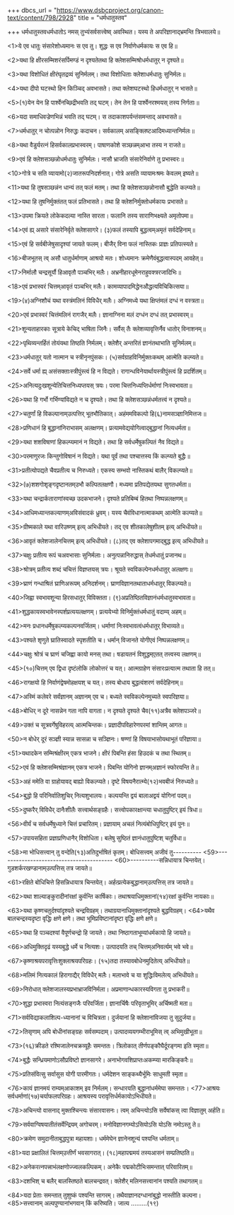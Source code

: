 +++
dbcs_url = "https://www.dsbcproject.org/canon-text/content/798/2928"
title = "धर्मधातुस्तव"

+++
धर्मधातुस्तवधर्मधातोऽ नमस् तुभ्यंसर्वसत्त्वेष्व् अवस्थित। यस्य ते अपरिज्ञानाद्भ्रमन्ति त्रिभवालये॥

<1>ये एव धातुः संसारेशोध्यमानः स एव तु। शुद्धः स एव निर्वाणेधर्मकायः स एव हि॥

<2>यथा हि क्षीरसम्मिशरंसर्पिमण्डं न दृश्यतेतथा हि क्लेशसम्मिश्रोधर्मधातुर् न दृश्यते॥

<3>यथा विशोधितं क्षीरंघृतद्रव्यं सुनिर्मलम्। तथा विशोधिताः क्लेशाधर्मधातुः सुनिर्मलः॥

<4>यथा दीपो घटस्थो हिन किञ्चिद् अवभासते। तथा क्लेशघटस्थो हिधर्मधातुर् न भासते॥

<5>(१)येन येन हि पार्श्वेनच्छिद्रीभवति तद् घटम्। तेन तेन हि पार्श्वेनरश्मयस् तस्य निर्गताः॥

<6>यदा समाधिवज्रेणभिन्नं भवति तद् घटम्। स तदाकाशपर्यन्तंसमन्ताद् अवभासते॥

<7>धर्मधातुर् न चोत्पन्नोन निरुद्धः कदाचन। सर्वकालम् असङ्क्लिष्टआदिमध्यान्तनिर्मलः॥

<8>यथा वैडुर्यरत्नं हिसर्वकालप्रभास्वरम्। पाषाणकोशे सञ्छन्नम्आभा तस्य न राजते॥

<9>एवं हि क्लेशसञ्छन्नोधर्मधातुः सुनिर्मलः। नासौ भ्राजति संसारेनिर्वाणे तु प्रभास्वरः॥

<10>गोत्रे च सति व्यायामो(२)जातरूपनिदर्शनात्। गोत्रे असति व्यायामःश्रमः केवलम् इष्यते॥

<11>यथा हि तुषसञ्छन्नंन धान्यं तत् फलं मतम्। तथा हि क्लेशसञ्छन्नोनासौ बुद्धेति कल्प्यते॥

<12>यथा हि तुषनिर्मुक्तंतत् फलं प्रतिभासते। तथा हि क्लेशनिर्मुक्तोधर्मकायः प्रभासते॥

<13>उपमा क्रियते लोकेकदल्या नास्ति सारता। फलानि तस्य साराणिभक्ष्यते अमृतोपमा॥

<14>एवं ह्य् असारे संसारेनिर्वृते क्लेशसागरे। (३)फलं तस्यापि बुद्धत्वम्अमृतं सर्वदेहिनाम्॥

<15>एवं हि सर्वबीजेषुसादृश्यां जायते फलम्। बीजैर् विना फलं नास्तिकः प्राज्ञः प्रतिपत्स्यते॥

<16>बीजभूतस् त्व् असौ धातुर्धर्माणाम् आश्रयो मतः। शोध्यमानः क्रमेणैवंबुद्धत्वास्पदम् आवहेत्॥

<17>निर्मालौ चन्द्रसूर्यौ हिआवृतौ पञ्चभिर् मलैः। अभ्रनीहारधूमेनराहुवक्त्ररजादिभिः॥

<18>एवं प्रभास्वरं चित्तम्आवृतं पञ्चभिर् मलैः। कामव्यापादमिद्धेनऔद्धत्यविचिकित्सया॥

<19>(४)अग्निशौचं यथा वस्त्रंमलिनं विविधैर् मलैः। अग्निमध्ये यथा क्षिप्तंमलं दग्धं न वस्त्रता॥

<20>एवं प्रभास्वरं चित्तंमलिनं रागजैर् मलैः। ज्ञानाग्निना मलं दग्धंन दग्धं तत् प्रभास्वरम्॥

<21>शून्यताहारकाः सूत्राये केचिद् भाषिता जिनैः। सर्वैस् तैः क्लेशव्यावृत्तिर्नैव धातोर् विनाशनम्॥

<22>पृथिव्यन्तर्हितं तोयंयथा तिष्ठति निर्मलम्। क्लेशैर् अन्तरितं ज्ञानंतथाभाति सुनिर्मलम्॥

<23>धर्मधातुर् यतो नात्मान च स्त्रीनृनपुंसकः। (५)सर्वग्राहविनिर्मुक्तःकथम् आत्मेति कल्प्यते॥

<24>सर्वे धर्मा ह्य् असंसक्ताःस्त्रीपुंस्त्वं हि न विद्यते। रागान्धविनेयार्थायस्त्रीपुंस्त्वं हि प्रदर्शितम्॥

<25>अनित्यदुःखशून्येतिचित्तनिध्यप्तयस् त्रयः। परमा चित्तनिध्यप्तिर्धर्माणां निःस्वभावता॥

<26>यथा हि गर्भो गर्भिण्यांविद्यते न च दृश्यते। तथा हि क्लेशसञ्छन्नंधर्मतत्त्वं न दृश्यते॥

<27>चतुर्णां हि विकल्पानाम्उत्पत्तिर् भूतभौतिकात्। अहंममविकल्पो हि(६)नामसञ्ज्ञानिमित्तजः॥

<28>प्रणिधानं हि बुद्धानांनिराभासम् अलक्षणम्। प्रत्यामवेद्ययोगित्वाद्बुद्धानां नित्यधर्मता॥

<29>यथा शशविषाणां हिकल्प्यमानं न विद्यते। तथा हि सर्वधर्मेषुकल्पितं नैव विद्यते॥

<30>परमाणुरजः किन्तुगोविषानं न विद्यते। यथा पूर्वं तथा पश्चात्तस्य किं कल्प्यते बुद्धैः॥

<31>प्रतीत्योपद्यते चैवप्रतीत्य च निरुध्यते। एकस्य सम्भवो नास्तिकथं बालैर् विकल्प्यते॥

<32>(७)शशगोशृङ्गदृष्टानतम्उभौ कल्पितलक्षणौ। मध्यमा प्रतिपद्येतयथा सुगतधर्मता॥

<33>यथा चन्द्रार्कताराणांस्वच्छ उदकभाजने। दृश्यते प्रतिबिम्बं हितथा निष्पन्नलक्षणम्॥

<34>आधिमध्यान्तकल्याणम्अविसंवादकं ध्रुवम्। यस्य चैवंविधानात्माकथम् आत्मेति कल्प्यते॥

<35>ग्रीष्मकाले यथा वारिउष्णम् इत्य् अभिधीयते। तद् एव शीतकालेषुशीतम् इत्य् अभिधीयते॥

<36>आवृतं क्लेशजालेनचित्तम् इत्य् अभिधीयते। (८)तद् एव क्लेशापगमाद्बुद्ध इत्य् अभिधीयते॥

<37>चक्षुः प्रतीत्य रूपं चअवभासाः सुनिर्मलाः। अनुत्पन्नानिरुद्धास् तेधर्मधातुं प्रजानथ॥

<38>श्रोत्रम् प्रतीत्य शब्दं चचित्तं विज्ञप्तयस् त्रयः। श्रूयते स्वविकल्पेनधर्मधातुर् अलक्षणः॥

<39>घ्राणं गन्धाश्रितं घ्राणिअरूपम् अनिदर्शनम्। घ्राणविज्ञानतथाताधर्मधातुर् विकल्प्यते॥

<40>जिह्वा स्वभावशून्या हिरसधातुर् विविक्तता। (९)अप्रतिष्ठितविज्ञानंधर्मधातुस्वभावता॥

<41>शुद्धकायस्वभावेनस्पर्शप्रत्ययलक्षणम्। प्रत्ययेभ्यो विनिर्मुक्तंधर्मधातुं वदाम्य् अहम्॥

<42>मनः प्रधानधर्मेषुकल्प्यकल्पनवर्जितम्। धर्माणां निःस्वभावत्वंधर्मधातुर् विभाव्यते॥

<43>पश्यते शृणुते घ्रातिस्वादते स्पृशतीति च। धर्मान् विजानते योगीएवं निष्पन्नलक्षणम्॥

<44>चक्षुः श्रोत्रं च घ्राणं चजिह्वा कायो मनस् तथा। षडायतनं विशुद्धम्एतत् तत्त्वस्य लक्षणम्॥

<45>(१०)चित्तम् एव द्विधा दृष्टंलोकि लोकोत्तरं च यत्। आत्मग्राहेण संसारःप्रत्यात्म तथाता हि तत्॥

<46>रागक्षयो हि निर्वाणंद्वेषमोहक्षयश् च यत्। तस्य बोधाय बुद्धत्वंशरणं सर्वदेहिनाम्॥

<47>अस्मिं कलेवरे सर्वंज्ञानम् अज्ञानम् एव च। बध्यते स्वविकल्पेनमुच्यते स्वपरिज्ञया॥

<48>बोधिर् न दूरे नासन्नेन गता नापि वागता। न दृश्यते दृश्यते चैव(११)अत्रैव क्लेशपञ्जरे॥

<49>उक्तं च सूत्रवर्गेषुविहरत्य् आत्मचिन्तकः। प्रज्ञादीपविहारेणपरमां शान्तिम् आगतः॥

<50>न बोधेर् दूरं सञ्ज्ञी स्यान्न सासन्ना च सञ्ज्ञिनः। षण्णां हि विषयाभासोयथाभूतं परिज्ञाया॥

<51>यथादकेन सम्मिश्रंक्षीरम् एकत्र भाजने। क्षीरं पिबन्ति हंसा हिउदकं च तथा स्थितम्॥

<52>एवं हि क्लेशसम्मिश्रंज्ञानम् एकत्र भाजने। पिबन्ति योगिनो ज्ञानम्अज्ञानं स्फोरयन्ति ते॥

<53>अहं ममेति वा ग्राहोयावद् बाह्यो विकल्प्यते। दृष्टे विषयनैरात्म्ये(१२)भवबीजं निरुध्यते॥

<54>बुद्धो हि परिनिर्वातिशुचिर् नित्यशुभालयः। कल्पयन्ति द्वयं बालाअद्वयं योगिनां पदम्॥

<55>दुष्करैर् विविधैर् दानैःशीलैः सत्त्वार्थसङ्ग्रहैः। सत्त्वोपकारक्षान्त्या चधातुपुष्टिर् इयं त्रिधा॥

<56>वीर्यं च सर्वधर्मेषुध्याने चित्तं प्रचारितम्। प्रज्ञायाम् अचलं नित्यंबोधिपुष्टिर् इयं पुनः॥

<57>उपायसहिता प्रज्ञाप्रणिधानैर् विशोधिता। बलेषु सुष्ठितं ज्ञानंधातुपुष्टिश् चतुर्विधा॥

<58>मा भोधिसत्त्वान् तु वन्देति(१३)अतिदुर्भाषितं कृतम्। बोधिसत्त्वम् अजीवं तु---------- <59>---------------------------------------- <60>----------सन्निधायात्र चिन्तयेत्। गुडशर्करखण्डानाम्उत्पत्तिस् तत्र जायते॥

<61>रक्षिते बोधिचित्ते हिसन्निधायात्र चिन्तयेत्। अर्हत्प्रत्येकबुद्धानाम्उत्पत्तिस् तत्र जायते॥

<62>यथा शाल्याङ्कुरादीनांरक्षां कुर्वन्ति कार्षिकाः। तथाश्रयाधिमुक्तानां(१४)रक्षां कुर्वन्ति नायकाः॥

<63>यथा कृष्णचतुर्दश्यांदृश्यते चन्द्रविग्रहम्। तथाग्रयानाधिमुक्तानांदृश्यते बुद्धविग्रहम्। <64>यथैव बालचन्द्रस्यदृष्टा वृद्धिः क्षणे क्षणे। तथा भूमिप्रविष्टानांदृष्टा वृद्धिः क्षणे क्षणे॥

<65>यथा हि पञ्चदश्यां वैपूर्णचन्द्रो हि जायते। तथा निष्ठागताभूम्यांधर्मकायो हि जायते॥

<66>अधिमुक्तिदृढं यस्यबुद्धे धर्मे च नित्यशः। उत्पादयति तच् चित्तम्अनिवर्त्यम् भवे भवे॥

<67>कृष्णाश्रयपरावृत्तिःशुक्लाश्रयपरिग्रहः। (१५)तदा तस्यावबोधेनमुदितेत्य् अभिधीयते॥

<68>मलिमं नित्यकालं हिरागाद्यैर् विविधैर् मलैः। मलाभावे च या शुद्धिःविमलेत्य् अभिधीयते॥

<69>निरोधात् क्लेशजालस्यप्रभाभ्राजविनिर्मला। अप्रमाणान्धकारस्यविगता तु प्रभाकरी॥

<70>शुद्धा प्रभास्वरा नित्यंसङ्गजैः परिवर्जिता। ज्ञानार्चिषैः परिवृताभूमिर् अर्चिष्मती मता॥

<71>सर्वविद्याकलाशिल्प-ध्यानानां च विचित्रता। दुर्जयानां हि क्लेशानांविजया तु सुदुर्जया॥

<72>तिसृणाम् अपि बोधीनांसङ्ग्रहः सर्वसम्पदाम्। उत्पादव्ययगम्भीराभूमिस् त्व् अभिमुखीभूता॥

<73>(१६)क्रीडते रश्मिजालेनचक्रव्यूहैः समन्ततः। त्रिलोकात् तीर्णपङ्कौघैर्दूरङ्गमा इति स्मृता॥

<74>बुद्धैः सन्ध्रियमाणोऽसौप्रविष्टो ज्ञानसागरे। अनाभोगवशिप्राप्तःअकम्प्या मारकिङ्करैः॥

<75>प्रतिसंवित्सु सर्वासुस योगी पारमीगतः। धर्मदेशन साङ्कथ्यैर्भूमिः साधुमती स्मृता॥

<76>कायं ज्ञानमयं राम्यम्आकाशम् इव निर्मलम्। सन्धारयति बुद्धानांधर्ममेघा समन्ततः। <77>आश्रयः सर्वधर्माणां(१७)चर्याफलपरिग्रहः। आश्रयस्य परावृत्तिर्धर्मकायोऽभिधीयते॥

<78>अचिन्त्यो वासनाद् मुक्तश्चिन्त्यः संसारवासनः। त्वम् अचिन्त्योऽसि सर्वेषांकस् त्वा विज्ञातुम् अर्हति॥

<79>सर्ववाग्विषयातीतंसर्वेन्द्रियम् अगोचरम्। मनोविज्ञानगम्योऽसियोऽसि योऽसि नमोऽस्तु ते॥

<80>क्रमेण समुदानीताबुद्धपुत्रा महायशाः। धर्ममेघेन ज्ञानेनशून्यं पश्यन्ति धर्मताम्॥

<81>यदा प्रक्षालितं चित्तम्उत्तीर्णं भवसागरात्। (१८)महापद्ममयं तस्यआसनं सम्प्रतिष्ठति॥

<82>अनेकरत्नपत्त्राभंलक्षणोज्ज्वलकल्पिकम्। अनेकैः पद्मकोटीभिःसमन्तात् परिवारितम्॥

<83>दशभिश् च बलैर् बालस्तिष्ठते बालचन्द्रवत्। क्लेशैर् मलिनसत्त्वानांन पश्यति तथागतम्॥

<84>यदा प्रेताः समन्तात् तुशुष्कं पश्यन्ति सागरम्। तथैवाज्ञानदग्धानांबुद्धो नास्तीति कल्पना। <85>सत्त्वानाम् अल्पपुण्यानांभगवान् किं करिष्यति। जात्य .........(१९)
